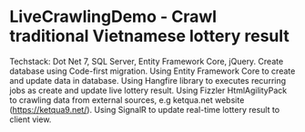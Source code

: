 # LiveCrawlingDemo - Crawl traditional Vietnamese lottery result
Techstack: Dot Net 7, SQL Server, Entity Framework Core, jQuery.
Create database using Code-first migration.
Using Entity Framework Core to create and update data in database.
Using Hangfire library to executes recurring jobs as create and update live lottery result.
Using Fizzler HtmlAgilityPack to crawling data from external sources, e.g ketqua.net website (https://ketqua9.net/).
Using SignalR to update real-time lottery result to client view.
